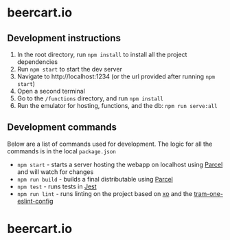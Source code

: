 # beercart.io

## Development instructions
1. In the root directory, run `npm install` to install all the project dependencies
2. Run `npm start` to start the dev server
3. Navigate to http://localhost:1234 (or the url provided after running `npm start`)
4. Open a second terminal
5. Go to the `/functions` directory, and run `npm install`
6. Run the emulator for hosting, functions, and the db: `npm run serve:all`

## Development commands
Below are a list of commands used for development. The logic for all the commands is in the local `package.json`
- `npm start` - starts a server hosting the webapp on localhost using
[Parcel](https://parceljs.org/)
and will watch for changes
- `npm run build` - builds a final distributable using
[Parcel](https://parceljs.org/)
- `npm test` - runs tests in
[Jest](https://jestjs.io/)
- `npm run lint` - runs linting on the project based on [xo](https://github.com/xojs/xo) and the [tram-one-eslint-config](https://github.com/Tram-One/eslint-config-tram-one)
# beercart.io
